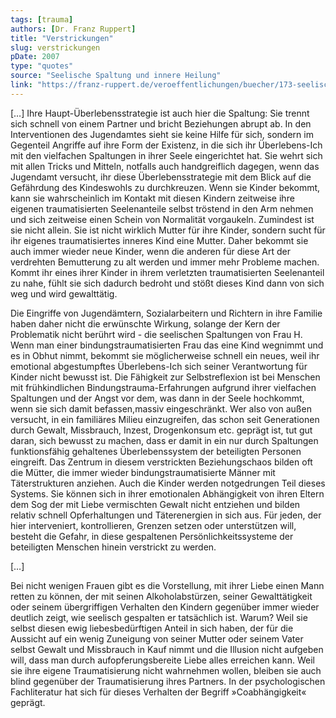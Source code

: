 ```yaml
---
tags: [trauma]
authors: [Dr. Franz Ruppert]
title: "Verstrickungen"
slug: verstrickungen
pDate: 2007
type: "quotes"
source: "Seelische Spaltung und innere Heilung"
link: "https://franz-ruppert.de/veroeffentlichungen/buecher/173-seelische-spaltung-und-innere-heilung-2007"
---
```


[…] Ihre Haupt-Überlebensstrategie ist auch hier die Spaltung: Sie trennt sich schnell von einem Partner und bricht Beziehungen abrupt ab. In den Interventionen des Jugendamtes sieht sie keine Hilfe für sich, sondern im Gegenteil Angriffe auf ihre Form der Existenz, in die sich ihr Überlebens-Ich mit den vielfachen Spaltungen in ihrer Seele eingerichtet hat. Sie wehrt sich mit allen Tricks und Mitteln, notfalls auch handgreiflich dagegen, wenn das Jugendamt versucht, ihr diese Überlebensstrategie mit dem Blick auf die Gefährdung des Kindeswohls zu durchkreuzen. Wenn sie Kinder bekommt, kann sie wahrscheinlich im Kontakt mit diesen Kindern zeitweise ihre eigenen traumatisierten Seelenanteile selbst tröstend in den Arm nehmen und sich zeitweise einen Schein von Normalität vorgaukeln. Zumindest ist sie nicht allein. Sie ist nicht wirklich Mutter für ihre Kinder, sondern sucht für ihr eigenes traumatisiertes inneres Kind eine Mutter. Daher bekommt sie auch immer wieder neue Kinder, wenn die anderen für diese Art der verdrehten Bemutterung zu alt werden und immer mehr Probleme machen. Kommt ihr eines ihrer Kinder in ihrem verletzten traumatisierten Seelenanteil zu nahe, fühlt sie sich dadurch bedroht und stößt dieses Kind dann von sich weg und wird gewalttätig. 

Die Eingriffe von Jugendämtern, Sozialarbeitern und Richtern in ihre Familie haben daher nicht die erwünschte Wirkung, solange der Kern der Problematik nicht berührt wird - die seelischen Spaltungen von Frau H. Wenn man einer bindungstraumatisierten Frau das eine Kind wegnimmt und es in Obhut nimmt, bekommt sie möglicherweise schnell ein neues, weil ihr emotional abgestumpftes Überlebens-Ich sich seiner Verantwortung für Kinder nicht bewusst ist. Die Fähigkeit zur Selbstreflexion ist bei Menschen mit frühkindlichen Bindungstrauma-Erfahrungen aufgrund ihrer vielfachen Spaltungen und der Angst vor dem, was dann in der Seele hochkommt, wenn sie sich damit befassen,massiv eingeschränkt. Wer also von außen versucht, in ein familiäres Milieu einzugreifen, das schon seit Generationen durch Gewalt, Missbrauch, Inzest, Drogenkonsum etc. geprägt ist, tut gut daran, sich bewusst zu machen, dass er damit in ein nur durch Spaltungen funktionsfähig gehaltenes Überlebenssystem der beteiligten Personen eingreift. Das Zentrum in diesem verstrickten Beziehungschaos bilden oft die Mütter, die immer wieder bindungstraumatisierte Männer mit Täterstrukturen anziehen. Auch die Kinder werden notgedrungen Teil dieses Systems. Sie können sich in ihrer emotionalen Abhängigkeit von ihren Eltern dem Sog der mit Liebe vermischten Gewalt nicht entziehen und bilden relativ schnell Opferhaltungen und Täterenergien in sich aus. Für jeden, der hier interveniert, kontrollieren, Grenzen setzen oder unterstützen will, besteht die Gefahr, in diese gespaltenen Persönlichkeitssysteme der beteiligten Menschen hinein verstrickt zu werden.

[…]

Bei nicht wenigen Frauen gibt es die Vorstellung, mit ihrer Liebe einen Mann retten zu können, der mit seinen Alkoholabstürzen, seiner Gewalttätigkeit oder seinem übergriffigen Verhalten den Kindern gegenüber immer wieder deutlich zeigt, wie seelisch gespalten er tatsächlich ist. Warum? Weil sie selbst diesen ewig liebesbedürftigen Anteil in sich haben, der für die Aussicht auf ein wenig Zuneigung von seiner Mutter oder seinem Vater selbst Gewalt und Missbrauch in Kauf nimmt und die Illusion nicht aufgeben will, dass man durch aufopferungsbereite Liebe alles erreichen kann. Weil sie ihre eigene Traumatisierung nicht wahrnehmen wollen, bleiben sie auch blind gegenüber der Traumatisierung ihres Partners. In der psychologischen Fachliteratur hat sich für dieses Verhalten der Begriff »Coabhängigkeit« geprägt.